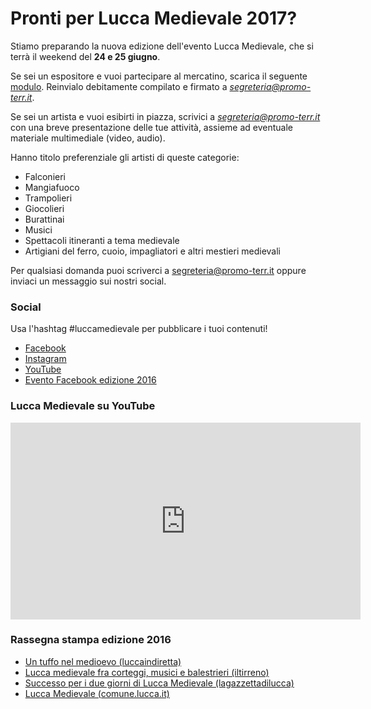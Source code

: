 # Pronti per Lucca Medievale 2017?

Stiamo preparando la nuova edizione dell'evento Lucca Medievale, che si terrà il weekend del **24 e 25 giugno**.

Se sei un espositore e vuoi partecipare al mercatino, scarica il seguente <a href="assets/files/lucca-medievale-iscrizione-espositori.pdf">modulo</a>. Reinvialo debitamente compilato e firmato a *segreteria@promo-terr.it*.

Se sei un artista e vuoi esibirti in piazza, scrivici a *segreteria@promo-terr.it* con una breve presentazione delle tue attività, assieme ad eventuale materiale multimediale (video, audio).

Hanno titolo preferenziale gli artisti di queste categorie:

* Falconieri
* Mangiafuoco
* Trampolieri
* Giocolieri
* Burattinai
* Musici
* Spettacoli itineranti a tema medievale
* Artigiani del ferro, cuoio, impagliatori e altri mestieri medievali

Per qualsiasi domanda puoi scriverci a segreteria@promo-terr.it oppure inviaci un messaggio sui nostri social.

<script type="application/ld+json">
{
  "@context": "http://schema.org",
  "@type": "Event",
  "location": {
    "@type": "Place",
    "address": {
      "@type": "PostalAddress",
      "addressLocality": "Lucca",
      "addressRegion": "LU",
      "postalCode": "55100",
      "streetAddress": "Piazza San Francesco"
    },
    "name": "Piazza San Francesco"
  },
  "name": "Lucca Medievale",
  "description": "Evento annuale con mostra mercato, spettacoli di strada, torneo dei balestrieri",
  "eventStatus": "EventScheduled",
  "isAccessibleForFree": true,
  "startDate": "2017-06-24T08:30",
  "endDate": "2017-06-25T23:30",
  "url": "http://luccamedievale.it"
}
</script>

### Social

Usa l'hashtag #luccamedievale per pubblicare i tuoi contenuti!

* [Facebook](https://www.facebook.com/luccamedievale/)
* [Instagram](https://www.instagram.com/explore/tags/luccamedievale/)
* [YouTube](https://www.youtube.com/playlist?list=PLGmFjg-_N7COfovMy0z5-9uYcLXp1Tec-)
* [Evento Facebook edizione 2016](https://www.facebook.com/events/1730372070582555/)

### Lucca Medievale su YouTube

<iframe width="560" height="315" src="https://www.youtube.com/embed/videoseries?list=PLGmFjg-_N7COfovMy0z5-9uYcLXp1Tec-&amp;showinfo=0" frameborder="0" allowfullscreen></iframe>

### Rassegna stampa edizione 2016

* [Un tuffo nel medioevo (luccaindiretta)](http://www.luccaindiretta.it/cultura-e-spettacoli/item/71635-lucca-un-tuffo-nel-medioevo-foto.html)
* [Lucca medievale fra corteggi, musici e balestrieri (iltirreno)](http://iltirreno.gelocal.it/lucca/cronaca/2016/05/23/news/lucca-medievale-fra-corteggi-musici-e-balestrieri-1.13526949)
* [Successo per i due giorni di Lucca Medievale (lagazzettadilucca)](http://www.lagazzettadilucca.it/index.php/l-evento/2016/06/successo-per-i-due-giorni-di-lucca-medievale/)
* [Lucca Medievale (comune.lucca.it)](http://www.comune.lucca.it/flex/cm/pages/ServeBLOB.php/L/IT/IDPagina/15889)
